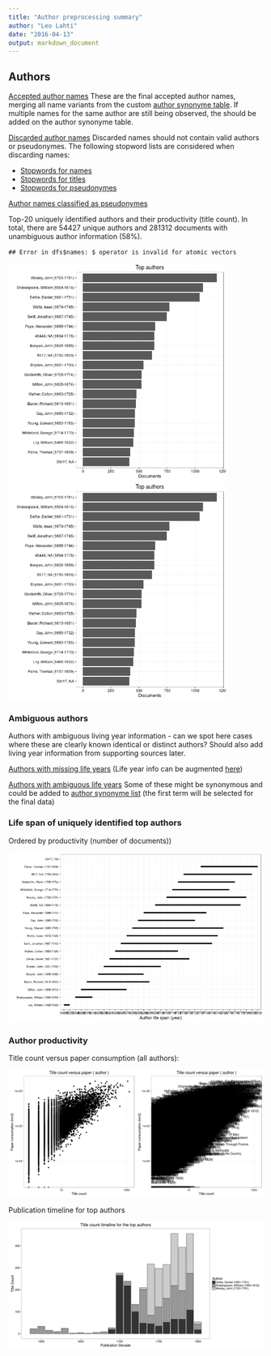 ```yaml
---
title: "Author preprocessing summary"
author: "Leo Lahti"
date: "2016-04-13"
output: markdown_document
---
```


## Authors

[Accepted author names](output.tables/author_accepted.csv) These are the final accepted author names, merging all name variants from the custom [author synonyme table](https://github.com/rOpenGov/bibliographica/blob/master/inst/extdata/ambiguous-authors.csv). If multiple names for the same author are still being observed, the should be added on the author synonyme table.

[Discarded author names](output.tables/author_discarded.csv) Discarded names should not contain valid authors or pseudonymes. The following stopword lists are considered when discarding names:
  * [Stopwords for names](https://github.com/rOpenGov/bibliographica/blob/master/inst/extdata/stopwords_for_names.csv)
  * [Stopwords for titles](https://github.com/rOpenGov/bibliographica/blob/master/inst/extdata/stopwords_titles.csv)
  * [Stopwords for pseudonymes](https://github.com/rOpenGov/bibliographica/blob/master/inst/extdata/stopwords_pseudonymes.csv)    

[Author names classified as pseudonymes](output.tables/author_pseudonymes.csv) 


Top-20 uniquely identified authors and their productivity (title count). In total, there are 54427 unique authors and 281312 documents with unambiguous author information (58%).


```
## Error in dfs$names: $ operator is invalid for atomic vectors
```

<img src="figure/summaryauthors-1.png" title="plot of chunk summaryauthors" alt="plot of chunk summaryauthors" width="430px" /><img src="figure/summaryauthors-2.png" title="plot of chunk summaryauthors" alt="plot of chunk summaryauthors" width="430px" />

### Ambiguous authors

Authors with ambiguous living year information - can we spot here
cases where these are clearly known identical or distinct authors?
Should also add living year information from supporting sources later.

[Authors with missing life years](output.tables/authors_missing_lifeyears.csv) (Life year info can be augmented [here](https://github.com/rOpenGov/bibliographica/blob/master/inst/extdata/author_info.csv))

[Authors with ambiguous life years](output.tables/author_life_ambiguous.csv) Some of these might be synonymous and could be added to [author synonyme list](https://github.com/rOpenGov/bibliographica/blob/master/inst/extdata/ambiguous-authors.csv) (the first term will be selected for the final data)


### Life span of uniquely identified top authors

Ordered by productivity (number of documents))

![plot of chunk summaryauthorslife](figure/summaryauthorslife-1.png)


### Author productivity

Title count versus paper consumption (all authors):

![plot of chunk authortitlespapers](figure/authortitlespapers-1.png)

Publication timeline for top authors

![plot of chunk summaryTop10authorstimeline](figure/summaryTop10authorstimeline-1.png)




